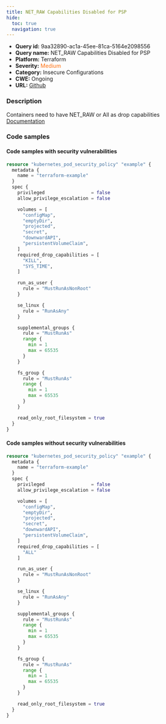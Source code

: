 ```yaml
---
title: NET_RAW Capabilities Disabled for PSP
hide:
  toc: true
  navigation: true
---
```


-   **Query id:** 9aa32890-ac1a-45ee-81ca-5164e2098556
-   **Query name:** NET_RAW Capabilities Disabled for PSP
-   **Platform:** Terraform
-   **Severity:** <span style="color:#ff7213">Medium</span>
-   **Category:** Insecure Configurations
-   **CWE:** Ongoing
-   **URL:** [Github](https://github.com/DataDog/kics/tree/master/assets/queries/terraform/kubernetes/net_raw_capabilities_disabled_for_psp)

### Description
Containers need to have NET_RAW or All as drop capabilities<br>
[Documentation](https://registry.terraform.io/providers/hashicorp/kubernetes/latest/docs/resources/pod_security_policy#required_drop_capabilities)

### Code samples
#### Code samples with security vulnerabilities
```tf title="Positive test num. 1 - tf file" hl_lines="17"
resource "kubernetes_pod_security_policy" "example" {
  metadata {
    name = "terraform-example"
  }
  spec {
    privileged                 = false
    allow_privilege_escalation = false

    volumes = [
      "configMap",
      "emptyDir",
      "projected",
      "secret",
      "downwardAPI",
      "persistentVolumeClaim",
    ]
    required_drop_capabilities = [
      "KILL",
      "SYS_TIME",
    ]

    run_as_user {
      rule = "MustRunAsNonRoot"
    }

    se_linux {
      rule = "RunAsAny"
    }

    supplemental_groups {
      rule = "MustRunAs"
      range {
        min = 1
        max = 65535
      }
    }

    fs_group {
      rule = "MustRunAs"
      range {
        min = 1
        max = 65535
      }
    }

    read_only_root_filesystem = true
  }
}

```


#### Code samples without security vulnerabilities
```tf title="Negative test num. 1 - tf file"
resource "kubernetes_pod_security_policy" "example" {
  metadata {
    name = "terraform-example"
  }
  spec {
    privileged                 = false
    allow_privilege_escalation = false

    volumes = [
      "configMap",
      "emptyDir",
      "projected",
      "secret",
      "downwardAPI",
      "persistentVolumeClaim",
    ]
    required_drop_capabilities = [
      "ALL"
    ]

    run_as_user {
      rule = "MustRunAsNonRoot"
    }

    se_linux {
      rule = "RunAsAny"
    }

    supplemental_groups {
      rule = "MustRunAs"
      range {
        min = 1
        max = 65535
      }
    }

    fs_group {
      rule = "MustRunAs"
      range {
        min = 1
        max = 65535
      }
    }

    read_only_root_filesystem = true
  }
}

```
